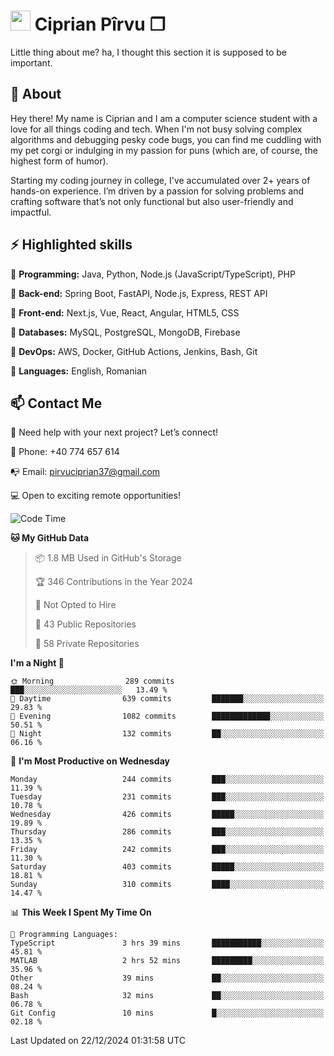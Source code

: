 # <img height="32px" src="https://user-images.githubusercontent.com/74038190/216122041-518ac897-8d92-4c6b-9b3f-ca01dcaf38ee.png"> Ciprian Pîrvu ❐ </h1>

Little thing about me? ha, I thought this section it is supposed to be important.

## 🧐 About

Hey there! My name is Ciprian and I am a computer science student with a love for all things coding and tech. When I'm not busy solving complex algorithms and debugging pesky code bugs, you can find me cuddling with my pet corgi or indulging in my passion for puns (which are, of course, the highest form of humor).

Starting my coding journey in college, I've accumulated over 2+ years of hands-on experience. I’m driven by a passion for solving problems and crafting software that’s not only functional but also user-friendly and impactful.


## ⚡ Highlighted skills

🎯 **Programming:** Java, Python, Node.js (JavaScript/TypeScript), PHP

🎯 **Back-end:** Spring Boot, FastAPI, Node.js, Express, REST API

🎯 **Front-end:** Next.js, Vue, React, Angular, HTML5, CSS

🎯 **Databases:** MySQL, PostgreSQL, MongoDB, Firebase

🎯 **DevOps:** AWS, Docker, GitHub Actions, Jenkins, Bash, Git

🎯 **Languages:** English, Romanian



## 📫 Contact Me

🤝 Need help with your next project? Let’s connect!

📱 Phone: +40 774 657 614

📭 Email: pirvuciprian37@gmail.com


💻 Open to exciting remote opportunities!

<!--START_SECTION:waka-->
![Code Time](http://img.shields.io/badge/Code%20Time-2%2C252%20hrs%2037%20mins-blue)

**🐱 My GitHub Data** 

> 📦 1.8 MB Used in GitHub's Storage 
 > 
> 🏆 346 Contributions in the Year 2024
 > 
> 🚫 Not Opted to Hire
 > 
> 📜 43 Public Repositories 
 > 
> 🔑 58 Private Repositories 
 > 
**I'm a Night 🦉** 

```text
🌞 Morning                289 commits         ███░░░░░░░░░░░░░░░░░░░░░░   13.49 % 
🌆 Daytime                639 commits         ███████░░░░░░░░░░░░░░░░░░   29.83 % 
🌃 Evening                1082 commits        █████████████░░░░░░░░░░░░   50.51 % 
🌙 Night                  132 commits         ██░░░░░░░░░░░░░░░░░░░░░░░   06.16 % 
```
📅 **I'm Most Productive on Wednesday** 

```text
Monday                   244 commits         ███░░░░░░░░░░░░░░░░░░░░░░   11.39 % 
Tuesday                  231 commits         ███░░░░░░░░░░░░░░░░░░░░░░   10.78 % 
Wednesday                426 commits         █████░░░░░░░░░░░░░░░░░░░░   19.89 % 
Thursday                 286 commits         ███░░░░░░░░░░░░░░░░░░░░░░   13.35 % 
Friday                   242 commits         ███░░░░░░░░░░░░░░░░░░░░░░   11.30 % 
Saturday                 403 commits         █████░░░░░░░░░░░░░░░░░░░░   18.81 % 
Sunday                   310 commits         ████░░░░░░░░░░░░░░░░░░░░░   14.47 % 
```


📊 **This Week I Spent My Time On** 

```text
💬 Programming Languages: 
TypeScript               3 hrs 39 mins       ███████████░░░░░░░░░░░░░░   45.81 % 
MATLAB                   2 hrs 52 mins       █████████░░░░░░░░░░░░░░░░   35.96 % 
Other                    39 mins             ██░░░░░░░░░░░░░░░░░░░░░░░   08.24 % 
Bash                     32 mins             ██░░░░░░░░░░░░░░░░░░░░░░░   06.78 % 
Git Config               10 mins             █░░░░░░░░░░░░░░░░░░░░░░░░   02.18 % 
```


 Last Updated on 22/12/2024 01:31:58 UTC
<!--END_SECTION:waka-->
